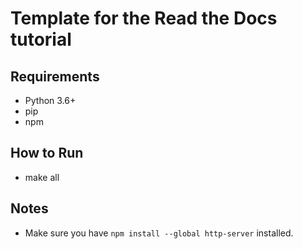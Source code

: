 # Template for the Read the Docs tutorial #

## Requirements ##
- Python 3.6+
- pip
- npm

## How to Run ##
* make all

## Notes ##
- Make sure you have `npm install --global http-server` installed.
